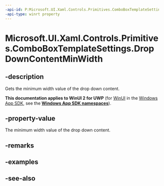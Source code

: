 ```yaml
---
-api-id: P:Microsoft.UI.Xaml.Controls.Primitives.ComboBoxTemplateSettings.DropDownContentMinWidth
-api-type: winrt property
---
```


<!-- Property syntax
public double DropDownContentMinWidth { get; }
-->

# Microsoft.UI.Xaml.Controls.Primitives.ComboBoxTemplateSettings.DropDownContentMinWidth

## -description
Gets the minimum width value of the drop down content.

**This documentation applies to WinUI 2 for UWP** (for [WinUI](/windows/apps/winui/winui3/) in the [Windows App SDK](/windows/apps/windows-app-sdk/), see the **[Windows App SDK namespaces](/windows/windows-app-sdk/api/winrt/)**).

## -property-value
The minimum width value of the drop down content.

## -remarks

## -examples

## -see-also
